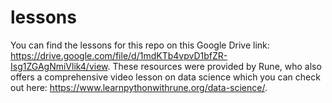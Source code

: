 # lessons
You can find the lessons for this repo on this Google Drive link: https://drive.google.com/file/d/1mdKTb4vpvD1bfZR-Isg1ZGAgNmiVlik4/view. These resources were provided by Rune, who also offers a comprehensive video lesson on data science which you can check out here: https://www.learnpythonwithrune.org/data-science/.


